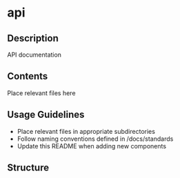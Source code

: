 # api

## Description
API documentation

## Contents
Place relevant files here

## Usage Guidelines
- Place relevant files in appropriate subdirectories
- Follow naming conventions defined in /docs/standards
- Update this README when adding new components

## Structure
